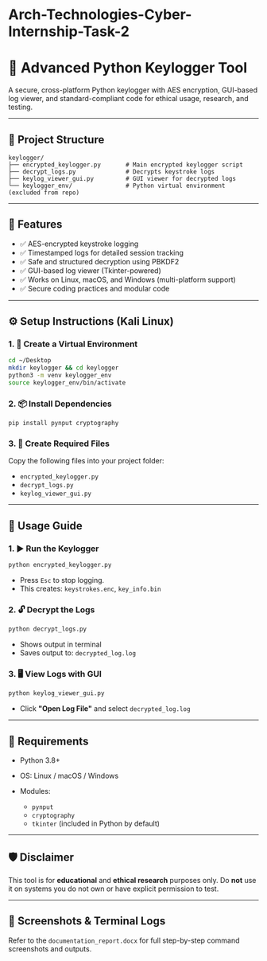 # Arch-Technologies-Cyber-Internship-Task-2
# 🔐 Advanced Python Keylogger Tool

A secure, cross-platform Python keylogger with AES encryption, GUI-based log viewer, and standard-compliant code for ethical usage, research, and testing.

---

## 📁 Project Structure

```
keylogger/
├── encrypted_keylogger.py       # Main encrypted keylogger script
├── decrypt_logs.py              # Decrypts keystroke logs
├── keylog_viewer_gui.py         # GUI viewer for decrypted logs
└── keylogger_env/               # Python virtual environment (excluded from repo)
```

---

## 📌 Features

* ✅ AES-encrypted keystroke logging
* ✅ Timestamped logs for detailed session tracking
* ✅ Safe and structured decryption using PBKDF2
* ✅ GUI-based log viewer (Tkinter-powered)
* ✅ Works on Linux, macOS, and Windows (multi-platform support)
* ✅ Secure coding practices and modular code

---

## ⚙️ Setup Instructions (Kali Linux)

### 1. 🔧 Create a Virtual Environment

```bash
cd ~/Desktop
mkdir keylogger && cd keylogger
python3 -m venv keylogger_env
source keylogger_env/bin/activate
```

### 2. 📦 Install Dependencies

```bash
pip install pynput cryptography
```

### 3. 🧪 Create Required Files

Copy the following files into your project folder:

* `encrypted_keylogger.py`
* `decrypt_logs.py`
* `keylog_viewer_gui.py`

---

## 🚀 Usage Guide

### 1. ▶️ Run the Keylogger

```bash
python encrypted_keylogger.py
```

* Press `Esc` to stop logging.
* This creates: `keystrokes.enc`, `key_info.bin`

### 2. 🔓 Decrypt the Logs

```bash
python decrypt_logs.py
```

* Shows output in terminal
* Saves output to: `decrypted_log.log`

### 3. 🖥️ View Logs with GUI

```bash
python keylog_viewer_gui.py
```

* Click **"Open Log File"** and select `decrypted_log.log`

---

## 📄 Requirements

* Python 3.8+
* OS: Linux / macOS / Windows
* Modules:

  * `pynput`
  * `cryptography`
  * `tkinter` (included in Python by default)

---

## 🛡️ Disclaimer

This tool is for **educational** and **ethical research** purposes only. Do **not** use it on systems you do not own or have explicit permission to test.

---

## 📸 Screenshots & Terminal Logs

Refer to the `documentation_report.docx` for full step-by-step command screenshots and outputs.
